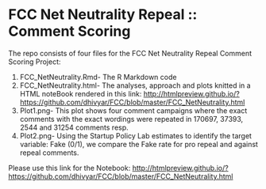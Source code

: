 # FCC Net Neutrality Repeal :: Comment Scoring

The repo consists of four files for the FCC Net Neutrality Repeal Comment Scoring Project:

1. FCC_NetNeutrality.Rmd- The R Markdown code
2. FCC_NetNeutrality.html- The analyses, approach and plots knitted in a HTML noteBook rendered in this link: http://htmlpreview.github.io/?https://github.com/dhivyar/FCC/blob/master/FCC_NetNeutrality.html
3. Plot1.png- This plot shows four comment campaigns where the exact comments with the exact wordings were repeated in 170697, 37393, 2544 and 31254 comments resp.
4. Plot2.png- Using the Startup Policy Lab estimates to identify the target variable: Fake (0/1), we compare the Fake rate for pro repeal and against repeal comments.

Please use this link for the Notebook: http://htmlpreview.github.io/?https://github.com/dhivyar/FCC/blob/master/FCC_NetNeutrality.html
